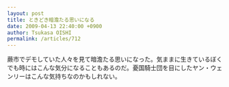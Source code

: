 ```yaml
---
layout: post
title: ときどき暗澹たる思いになる
date: 2009-04-13 22:40:00 +0900
author: Tsukasa OISHI
permalink: /articles/712
---
```



蕨市でデモしていた人々を見て暗澹たる思いになった。気ままに生きているぼくでも時にはこんな気分になることもあるのだ。憂国騎士団を目にしたヤン・ウェンリーはこんな気持ちなのかもしれない。  

